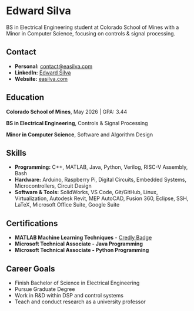 # Edward Silva

BS in Electrical Engineering student at Colorado School of Mines with a Minor in Computer Science, focusing on controls & signal processing.

## Contact

- **Personal:** [contact@easilva.com](mailto:contact@easilva.com)
- **LinkedIn:** [Edward Silva](https://www.linkedin.com/in/edwardasilva/)
- **Website:** [easilva.com](https://easilva.com)

## Education

**Colorado School of Mines**, May 2026 | GPA: 3.44

**BS in Electrical Engineering**, Controls & Signal Processing

**Minor in Computer Science**, Software and Algorithm Design

## Skills

- **Programming:** C++, MATLAB, Java, Python, Verilog, RISC-V Assembly, Bash
- **Hardware:** Arduino, Raspberry Pi, Digital Circuits, Embedded Systems, Microcontrollers, Circuit Design
- **Software & Tools:** SolidWorks, VS Code, Git/GitHub, Linux, Virtualization, Autodesk Revit, MEP AutoCAD, Fusion 360, Eclipse, SSH, LaTeX, Microsoft Office Suite, Google Suite

## Certifications

- **MATLAB Machine Learning Techniques** - [Credly Badge](https://www.credly.com/badges/3d740a34-2cfa-4259-ab08-3aeed0e3f03c/public_url)
- **Microsoft Technical Associate - Java Programming**
- **Microsoft Technical Associate - Python Programming**

## Career Goals

- Finish Bachelor of Science in Electrical Engineering
- Pursue Graduate Degree
- Work in R&D within DSP and control systems
- Teach and conduct research as a university professor
